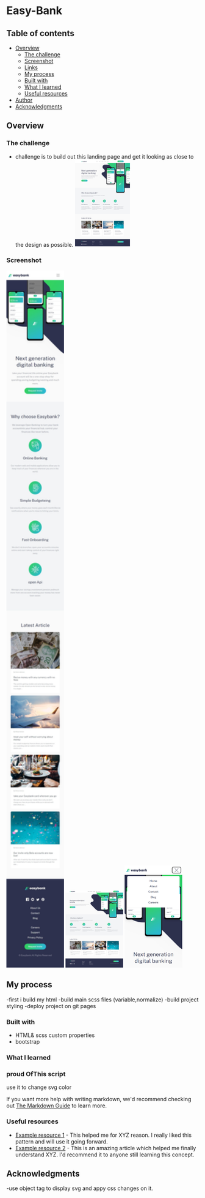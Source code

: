 # Easy-Bank

## Table of contents

- [Overview](#overview)
  - [The challenge](#the-challenge)
  - [Screenshot](#screenshot)
  - [Links](#links)
  - [My process](#my-process)
  - [Built with](#built-with)
  - [What I learned](#what-i-learned)
  - [Useful resources](#useful-resources)
- [Author](#author)
- [Acknowledgments](#acknowledgments)

## Overview

### The challenge

- challenge is to build out this landing page and get it looking as close to the design as possible.
  <img src="./design/desktop-design.jpg" width='30%' alt="" />

### Screenshot

<!-- <image s>./screen-shots/mopile%20screen.png) -->
<img src="./screenShots/mobile.jpeg" width='30%' alt="" />
<img src="./screenShots/desktop.jpeg" width='30%' alt="" />
<img src="./screenShots/hidden-menu.png" width='30%' alt="" />

## My process

-first i build my html
-build main scss files (variable,normalize)
-build project styling
-deploy project on git pages

### Built with

- HTML& scss custom properties
- bootstrap

### What I learned

### proud OfThis script

use it to change svg color

 <script>
      const objs = document.querySelectorAll("object");

      for (let obj of objs) {
        obj.addEventListener(
          "mouseover",
          changesSvgColor.bind("", obj, " hsl(136, 65%, 51%)")
        );
        obj.addEventListener(
          "mouseleave",
          changesSvgColor.bind("", obj, " hsl(0, 0%, 100%)")
        );
        function changesSvgColor(element, color) {
          const svg = element.getSVGDocument();
          // make changes
          Array.from(svg.getElementsByTagName("path")).forEach((p) => {
            p.setAttribute("fill", color);
            p.setAttribute("cursor", "pointer");
          });
        }
      }
    </script>

If you want more help with writing markdown, we'd recommend checking out [The Markdown Guide](https://www.markdownguide.org/) to learn more.

### Useful resources

- [Example resource 1](https://www.example.com) - This helped me for XYZ reason. I really liked this pattern and will use it going forward.
- [Example resource 2](https://www.example.com) - This is an amazing article which helped me finally understand XYZ. I'd recommend it to anyone still learning this concept.

## Acknowledgments

-use object tag to display svg and appy css changes on it.
